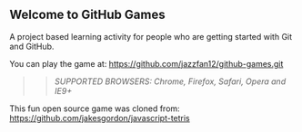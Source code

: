 ## Welcome to GitHub Games

A project based learning activity for people who are getting started with Git and GitHub.

You can play the game at: https://github.com/jazzfan12/github-games.git

>> _*SUPPORTED BROWSERS*: Chrome, Firefox, Safari, Opera and IE9+_

This fun open source game was cloned from: https://github.com/jakesgordon/javascript-tetris
